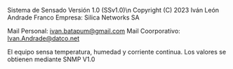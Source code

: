 Sistema de Sensado Versión 1.0 (SSv1.0)\n
Copyright (C) 2023  Iván León Andrade Franco
Empresa: Silica Networks SA

Mail Personal: ivan.batapum@gmail.com
Mail Coorporativo: Ivan.Andrade@datco.net
 
   El equipo sensa temperatura, humedad y corriente 
   continua. Los valores se obtienen mediante SNMP V1.0
